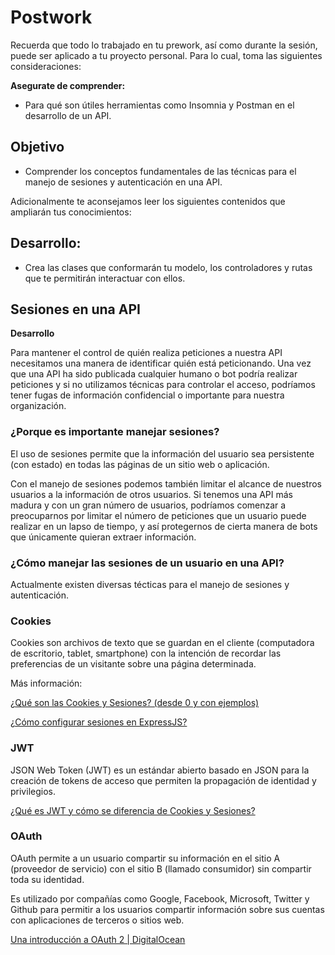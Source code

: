 # Postwork

Recuerda que todo lo trabajado en tu prework, así como durante la sesión, puede ser aplicado a tu proyecto personal. Para lo cual, toma las siguientes consideraciones:

**Asegurate de comprender:**

- Para qué son útiles herramientas como Insomnia y Postman en el desarrollo de un API.

## Objetivo

- Comprender los conceptos fundamentales de las técnicas para el manejo de sesiones y autenticación en una API.

Adicionalmente te aconsejamos leer los siguientes contenidos que ampliarán tus conocimientos:

## Desarrollo:
- Crea las clases que conformarán tu modelo, los controladores y rutas que te permitirán interactuar con ellos.

## Sesiones en una API

**Desarrollo**

Para mantener el control de quién realiza peticiones a nuestra API necesitamos una manera de identificar quién está peticionando. Una vez que una API ha sido publicada cualquier humano o bot podría realizar peticiones y si no utilizamos técnicas para controlar el acceso, podríamos tener fugas de información confidencial o importante para nuestra organización.

### ¿Porque es importante manejar sesiones?

El uso de sesiones permite que la información del usuario sea persistente (con estado) en todas las páginas de un sitio web o aplicación. 

Con el manejo de sesiones podemos también limitar el alcance de nuestros usuarios a la información de otros usuarios. Si tenemos una API más madura y con un gran número de usuarios, podríamos comenzar a preocuparnos por limitar el número de peticiones que un usuario puede realizar en un lapso de tiempo, y así protegernos de cierta manera de bots que únicamente quieran extraer información.

### ¿Cómo manejar las sesiones de un usuario en una API?

Actualmente existen diversas técticas para el manejo de sesiones y autenticación.

### Cookies

Cookies son archivos de texto que se guardan en el cliente (computadora de escritorio, tablet, smartphone) con la intención de recordar las preferencias de un visitante sobre una página determinada.

Más información:

[¿Qué son las Cookies y Sesiones? (desde 0 y con ejemplos)](https://programacionymas.com/blog/cookies-y-sesiones)

[¿Cómo configurar sesiones en ExpressJS?](https://devcode.la/tutoriales/como-configurar-sesiones-en-expressjs/)

### JWT

JSON Web Token (JWT) es un estándar abierto basado en JSON para la creación de tokens de acceso que permiten la propagación de identidad y privilegios.

[¿Qué es JWT y cómo se diferencia de Cookies y Sesiones?](https://programacionymas.com/blog/jwt-vs-cookies-y-sesiones)

### OAuth

OAuth permite a un usuario compartir su información en el sitio A (proveedor de servicio) con el sitio B (llamado consumidor) sin compartir toda su identidad. 

Es utilizado por compañías como Google, Facebook, Microsoft, Twitter y Github para permitir a los usuarios compartir información sobre sus cuentas con aplicaciones de terceros o sitios web.

[Una introducción a OAuth 2 | DigitalOcean](https://www.digitalocean.com/community/tutorials/una-introduccion-a-oauth-2-es)
